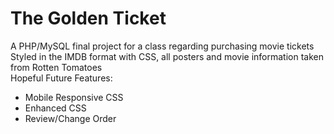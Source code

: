 # The Golden Ticket
A PHP/MySQL final project for a class regarding purchasing movie tickets<br>
Styled in the IMDB format with CSS, all posters and movie information taken from Rotten Tomatoes<br>
Hopeful Future Features:
<ul>
  <li>Mobile Responsive CSS</li>
  <li>Enhanced CSS</li>
  <li>Review/Change Order</li>
</ul>
